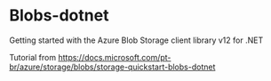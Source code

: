 # Blobs-dotnet
Getting started with the Azure Blob Storage client library v12 for .NET

Tutorial from
https://docs.microsoft.com/pt-br/azure/storage/blobs/storage-quickstart-blobs-dotnet
